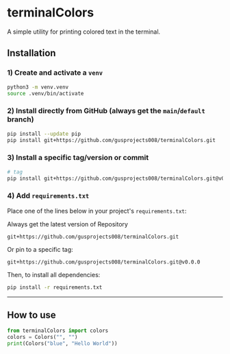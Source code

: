 # terminalColors

A simple utility for printing colored text in the terminal.

## Installation

### 1) Create and activate a `venv`

```bash
python3 -m venv.venv
source .venv/bin/activate
```
### 2) Install directly from GitHub (always get the `main`/`default` branch)

```bash
pip install --update pip
pip install git+https://github.com/gusprojects008/terminalColors.git
```

### 3) Install a specific tag/version or commit

```bash
# tag
pip install git+https://github.com/gusprojects008/terminalColors.git@v0.0.0
```

### 4) Add `requirements.txt`

Place one of the lines below in your project's `requirements.txt`:

Always get the latest version of Repository

```text
git+https://github.com/gusprojects008/terminalColors.git
```
Or pin to a specific tag:

```text
git+https://github.com/gusprojects008/terminalColors.git@v0.0.0
```

Then, to install all dependencies:

```bash
pip install -r requirements.txt
```
---

## How to use

```python
from terminalColors import colors
colors = Colors("", "")
print(Colors("blue", "Hello World"))
```
